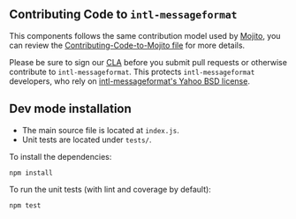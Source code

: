 Contributing Code to `intl-messageformat`
--------------------------------------------

This components follows the same contribution model used by [Mojito][], you can
review the [Contributing-Code-to-Mojito file][] for more details.

Please be sure to sign our [CLA][] before you submit pull requests or otherwise contribute to `intl-messageformat`.
This protects `intl-messageformat` developers, who rely on [intl-messageformat's Yahoo BSD license][].

[intl-messageformat's Yahoo BSD license]: https://github.com/yahoo/intl-messageformat/blob/master/LICENSE
[CLA]: http://developer.yahoo.com/cocktails/mojito/cla/
[Mojito]: https://github.com/yahoo/mojito
[Contributing-Code-to-Mojito file]: https://github.com/yahoo/mojito/wiki/Contributing-Code-to-Mojito


Dev mode installation
---------------------

- The main source file is located at `index.js`.
- Unit tests are located under `tests/`.

To install the dependencies:

    npm install

To run the unit tests (with lint and coverage by default):

    npm test


